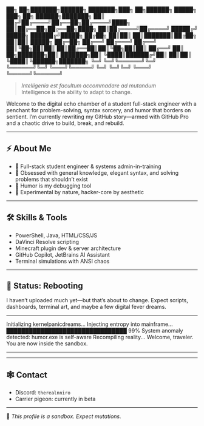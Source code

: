 ██╗ ██╗███████╗██████╗ ███████╗███╗ ██╗██████╗ █████╗ ███╗ ██╗ ██████╗███████╗ ██║ ██╔╝██╔════╝██╔══██╗██╔════╝████╗ ██║██╔══██╗██╔══██╗████╗ ██║██╔════╝██╔════╝ █████╔╝ █████╗ ██████╔╝█████╗ ██╔██╗ ██║██║ ██║███████║██╔██╗ ██║██║ █████╗ ██╔═██╗ ██╔══╝ ██╔═══╝ ██╔══╝ ██║╚██╗██║██║ ██║██╔══██║██║╚██╗██║██║ ██╔══╝ ██║ ██╗███████╗██║ ███████╗██║ ╚████║██████╔╝██║ ██║██║ ╚████║╚██████╗███████╗ ╚═╝ ╚═╝╚══════╝╚═╝ ╚══════╝╚═╝ ╚═══╝╚═════╝ ╚═╝ ╚═╝╚═╝ ╚═══╝ ╚═════╝╚══════╝

> *Intelligenia est facultum accommadare ad mutandum*  
> Intelligence is the ability to adapt to change.

Welcome to the digital echo chamber of a student full-stack engineer with a penchant for problem-solving, syntax sorcery, and humor that borders on sentient. I’m currently rewriting my GitHub story—armed with GitHub Pro and a chaotic drive to build, break, and rebuild.

---

## ⚡ About Me
- 🧩 Full-stack student engineer & systems admin-in-training  
- 🧠 Obsessed with general knowledge, elegant syntax, and solving problems that shouldn’t exist  
- 🤡 Humor is my debugging tool  
- 🧪 Experimental by nature, hacker-core by aesthetic

---

## 🛠️ Skills & Tools
- PowerShell, Java, HTML/CSS/JS  
- DaVinci Resolve scripting  
- Minecraft plugin dev & server architecture  
- GitHub Copilot, JetBrains AI Assistant  
- Terminal simulations with ANSI chaos

---

## 🧷 Status: Rebooting
I haven’t uploaded much yet—but that’s about to change. Expect scripts, dashboards, terminal art, and maybe a few digital fever dreams.

---



Initializing kernelpanicdreams... Injecting entropy into mainframe... ████████████████████████████████ 99% System anomaly detected: humor.exe is self-aware Recompiling reality... Welcome, traveler. You are now inside the sandbox.

---


---

## 🕸️ Contact
- Discord: `therealnniro`  
- Carrier pigeon: currently in beta

---

🧬 *This profile is a sandbox. Expect mutations.*
